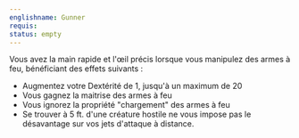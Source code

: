 ```yaml
---
englishname: Gunner
requis:
status: empty
---
```

Vous avez la main rapide et l'œil précis lorsque vous manipulez des armes à feu, bénéficiant des effets suivants :

 - Augmentez votre Dextérité de 1, jusqu'à un maximum de 20
 - Vous gagnez la maitrise des armes à feu
 - Vous ignorez la propriété "chargement" des armes à feu
 - Se trouver à 5 ft. d'une créature hostile ne vous impose pas le désavantage sur vos jets d'attaque à distance.
